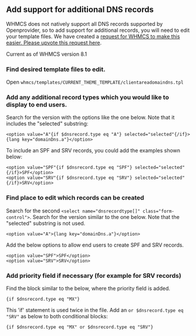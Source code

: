 ## Add support for additional DNS records
WHMCS does not natively support all DNS records supported by Openprovider, so to add support for additional records, you will need to edit your template files. We have created a [request for WHMCS to make this easier. Please upvote this request here](https://requests.whmcs.com/topic/add-support-for-custom-dns-types).

Current as of WHMCS version 8.1 

### Find desired template files to edit.

Open `whmcs/templates/CURRENT_THEME_TEMPLATE/clientareadomaindns.tpl`  

### Add any additional record types which you would like to display to end users.  

Search for the version with the options like the one below. Note that it includes the "selected" substring:

`<option value="A"{if $dnsrecord.type eq "A"} selected="selected"{/if}>{lang key="domainDns.a"}</option>`

To include an SPF and SRV records, you could add the examples shown below:

```
<option value="SPF"{if $dnsrecord.type eq "SPF"} selected="selected"{/if}>SPF</option>
<option value="SRV"{if $dnsrecord.type eq "SRV"} selected="selected"{/if}>SRV</option>
```

### Find place to edit which records can be created

Search for the second `<select name="dnsrecordtype[]" class="form-control">`. Search for the version similar to the one below. Note that the "selected" substring is not used.

`<option value="A">{lang key="domainDns.a"}</option>`

Add the below options to allow end users to create SPF and SRV records. 
```
<option value="SPF">SPF</option>
<option value="SRV">SRV</option>
```

### Add priority field if necessary (for example for SRV records)

Find the block similar to the below, where the priority field is added. 

```
{if $dnsrecord.type eq "MX"}
```

This 'if' statement is used twice in the file. Add an  `or $dnsrecord.type eq "SRV"`  as below to both conditional blocks:


```
{if $dnsrecord.type eq "MX" or $dnsrecord.type eq "SRV"} 
```
